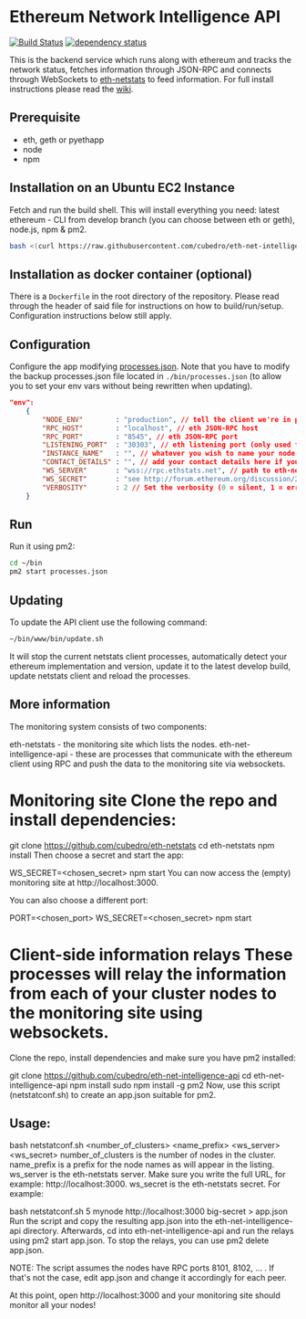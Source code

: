Ethereum Network Intelligence API
============
[![Build Status][travis-image]][travis-url] [![dependency status][dep-image]][dep-url]

This is the backend service which runs along with ethereum and tracks the network status, fetches information through JSON-RPC and connects through WebSockets to [eth-netstats](https://github.com/cubedro/eth-netstats) to feed information. For full install instructions please read the [wiki](https://github.com/ethereum/wiki/wiki/Network-Status).


## Prerequisite
* eth, geth or pyethapp
* node
* npm


## Installation on an Ubuntu EC2 Instance

Fetch and run the build shell. This will install everything you need: latest ethereum - CLI from develop branch (you can choose between eth or geth), node.js, npm & pm2.

```bash
bash <(curl https://raw.githubusercontent.com/cubedro/eth-net-intelligence-api/master/bin/build.sh)
```
## Installation as docker container (optional)

There is a `Dockerfile` in the root directory of the repository. Please read through the header of said file for
instructions on how to build/run/setup. Configuration instructions below still apply.

## Configuration

Configure the app modifying [processes.json](/eth-net-intelligence-api/blob/master/processes.json). Note that you have to modify the backup processes.json file located in `./bin/processes.json` (to allow you to set your env vars without being rewritten when updating).

```json
"env":
	{
		"NODE_ENV"        : "production", // tell the client we're in production environment
		"RPC_HOST"        : "localhost", // eth JSON-RPC host
		"RPC_PORT"        : "8545", // eth JSON-RPC port
		"LISTENING_PORT"  : "30303", // eth listening port (only used for display)
		"INSTANCE_NAME"   : "", // whatever you wish to name your node
		"CONTACT_DETAILS" : "", // add your contact details here if you wish (email/skype)
		"WS_SERVER"       : "wss://rpc.ethstats.net", // path to eth-netstats WebSockets api server
		"WS_SECRET"       : "see http://forum.ethereum.org/discussion/2112/how-to-add-yourself-to-the-stats-dashboard-its-not-automatic", // WebSockets api server secret used for login
		"VERBOSITY"       : 2 // Set the verbosity (0 = silent, 1 = error, warn, 2 = error, warn, info, success, 3 = all logs)
	}
```

## Run

Run it using pm2:

```bash
cd ~/bin
pm2 start processes.json
```

## Updating

To update the API client use the following command:

```bash
~/bin/www/bin/update.sh
```

It will stop the current netstats client processes, automatically detect your ethereum implementation and version, update it to the latest develop build, update netstats client and reload the processes.

[travis-image]: https://travis-ci.org/cubedro/eth-net-intelligence-api.svg
[travis-url]: https://travis-ci.org/cubedro/eth-net-intelligence-api
[dep-image]: https://david-dm.org/cubedro/eth-net-intelligence-api.svg
[dep-url]: https://david-dm.org/cubedro/eth-net-intelligence-api


## More information

The monitoring system consists of two components:

eth-netstats - the monitoring site which lists the nodes.
eth-net-intelligence-api - these are processes that communicate with the ethereum client using RPC and push the data to the monitoring site via websockets.

# Monitoring site Clone the repo and install dependencies:

git clone https://github.com/cubedro/eth-netstats
cd eth-netstats
npm install
Then choose a secret and start the app:

WS_SECRET=<chosen_secret> npm start
You can now access the (empty) monitoring site at http://localhost:3000.

You can also choose a different port:

PORT=<chosen_port> WS_SECRET=<chosen_secret> npm start

# Client-side information relays These processes will relay the information from each of your cluster nodes to the monitoring site using websockets.

Clone the repo, install dependencies and make sure you have pm2 installed:

git clone https://github.com/cubedro/eth-net-intelligence-api
cd eth-net-intelligence-api
npm install
sudo npm install -g pm2
Now, use this script (netstatconf.sh) to create an app.json suitable for pm2.

## Usage:

bash netstatconf.sh <number_of_clusters> <name_prefix> <ws_server> <ws_secret>
number_of_clusters is the number of nodes in the cluster.
name_prefix is a prefix for the node names as will appear in the listing.
ws_server is the eth-netstats server. Make sure you write the full URL, for example: http://localhost:3000.
ws_secret is the eth-netstats secret.
For example:

bash netstatconf.sh 5 mynode http://localhost:3000 big-secret > app.json
Run the script and copy the resulting app.json into the eth-net-intelligence-api directory. Afterwards, cd into eth-net-intelligence-api and run the relays using pm2 start app.json. To stop the relays, you can use pm2 delete app.json.

NOTE: The script assumes the nodes have RPC ports 8101, 8102, ... . If that's not the case, edit app.json and change it accordingly for each peer.

At this point, open http://localhost:3000 and your monitoring site should monitor all your nodes!
